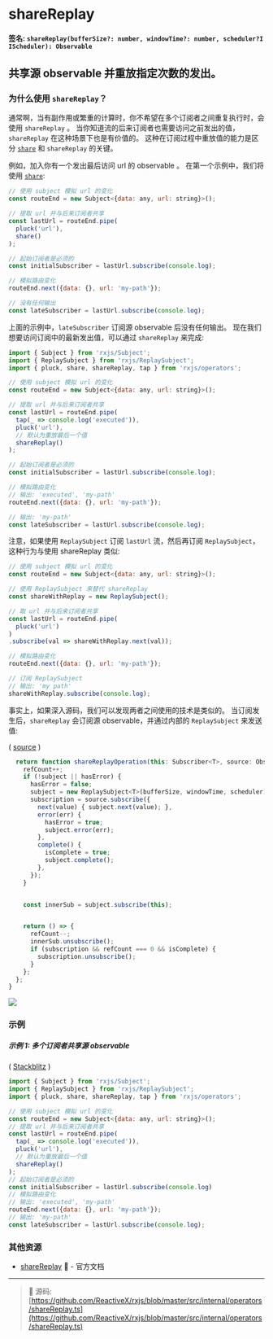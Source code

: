 # shareReplay

#### 签名: `shareReplay(bufferSize?: number, windowTime?: number, scheduler?I IScheduler): Observable`

## 共享源 observable 并重放指定次数的发出。

### 为什么使用 `shareReplay`？

通常啊，当有副作用或繁重的计算时，你不希望在多个订阅者之间重复执行时，会使用 `shareReplay` 。
当你知道流的后来订阅者也需要访问之前发出的值，`shareReplay` 在这种场景下也是有价值的。
这种在订阅过程中重放值的能力是区分 [`share`](./share.md) 和 `shareReplay` 的关键。

例如，加入你有一个发出最后访问 url 的 observable 。
在第一个示例中，我们将使用 [`share`](./share.md):

```js
// 使用 subject 模拟 url 的变化
const routeEnd = new Subject<{data: any, url: string}>();

// 提取 url 并与后来订阅者共享
const lastUrl = routeEnd.pipe(
  pluck('url'),
  share()
);

// 起始订阅者是必须的
const initialSubscriber = lastUrl.subscribe(console.log);

// 模拟路由变化
routeEnd.next({data: {}, url: 'my-path'});

// 没有任何输出
const lateSubscriber = lastUrl.subscribe(console.log);
```

上面的示例中，`lateSubscriber` 订阅源 observable 后没有任何输出。
现在我们想要访问订阅中的最新发出值，可以通过 `shareReplay` 来完成:

```js
import { Subject } from 'rxjs/Subject';
import { ReplaySubject } from 'rxjs/ReplaySubject';
import { pluck, share, shareReplay, tap } from 'rxjs/operators';

// 使用 subject 模拟 url 的变化
const routeEnd = new Subject<{data: any, url: string}>();

// 提取 url 并与后来订阅者共享
const lastUrl = routeEnd.pipe(
  tap(_ => console.log('executed')),
  pluck('url'),
  // 默认为重放最后一个值
  shareReplay()
);

// 起始订阅者是必须的
const initialSubscriber = lastUrl.subscribe(console.log);

// 模拟路由变化
// 输出: 'executed', 'my-path'
routeEnd.next({data: {}, url: 'my-path'});

// 输出: 'my-path'
const lateSubscriber = lastUrl.subscribe(console.log);
```

注意，如果使用 `ReplaySubject` 订阅 `lastUrl` 流，然后再订阅 `ReplaySubject`，
这种行为与使用 shareReplay 类似:

```js
// 使用 subject 模拟 url 的变化
const routeEnd = new Subject<{data: any, url: string}>();

// 使用 ReplaySubject 来替代 shareReplay
const shareWithReplay = new ReplaySubject();

// 取 url 并与后来订阅者共享
const lastUrl = routeEnd.pipe(
  pluck('url')
)
.subscribe(val => shareWithReplay.next(val));

// 模拟路由变化
routeEnd.next({data: {}, url: 'my-path'});

// 订阅 ReplaySubject 
// 输出: 'my path'
shareWithReplay.subscribe(console.log);
```

事实上，如果深入源码，我们可以发现两者之间使用的技术是类似的。
当订阅发生后，`shareReplay` 会订阅源 observable，并通过内部的 `ReplaySubject` 
来发送值:

(
[source](https://github.com/ReactiveX/rxjs/blob/b25db9f369b07f26cf2fc11714ec1990b78a4536/src/internal/operators/shareReplay.ts#L26-L37)
)

```js
  return function shareReplayOperation(this: Subscriber<T>, source: Observable<T>) {
    refCount++;
    if (!subject || hasError) {
      hasError = false;
      subject = new ReplaySubject<T>(bufferSize, windowTime, scheduler);
      subscription = source.subscribe({
        next(value) { subject.next(value); },
        error(err) {
          hasError = true;
          subject.error(err);
        },
        complete() {
          isComplete = true;
          subject.complete();
        },
      });
    }


    const innerSub = subject.subscribe(this);


    return () => {
      refCount--;
      innerSub.unsubscribe();
      if (subscription && refCount === 0 && isComplete) {
        subscription.unsubscribe();
      }
    };
  };
}
```

<div class="ua-ad"><a href="https://ultimateangular.com/?ref=76683_kee7y7vk"><img src="https://ultimateangular.com/assets/img/banners/ua-leader.svg"></a></div>

### 示例

##### 示例 1: 多个订阅者共享源 observable

( [Stackblitz](https://stackblitz.com/edit/typescript-qfhryg?file=index.ts&devtoolsheight=50) )

```js
import { Subject } from 'rxjs/Subject';
import { ReplaySubject } from 'rxjs/ReplaySubject';
import { pluck, share, shareReplay, tap } from 'rxjs/operators';

// 使用 subject 模拟 url 的变化
const routeEnd = new Subject<{data: any, url: string}>();
// 提取 url 并与后来订阅者共享
const lastUrl = routeEnd.pipe(
  tap(_ => console.log('executed')),
  pluck('url'),
  // 默认为重放最后一个值
  shareReplay()
);
// 起始订阅者是必须的
const initialSubscriber = lastUrl.subscribe(console.log)
// 模拟路由变化
// 输出: 'executed', 'my-path'
routeEnd.next({data: {}, url: 'my-path'});
// 输出: 'my-path'
const lateSubscriber = lastUrl.subscribe(console.log);
```

### 其他资源

* [shareReplay](http://cn.rx.js.org/class/es6/Observable.js~Observable.html#instance-method-shareReplay)
  :newspaper: - 官方文档

---

> :file_folder: 源码:
> [https://github.com/ReactiveX/rxjs/blob/master/src/internal/operators/shareReplay.ts](https://github.com/ReactiveX/rxjs/blob/master/src/internal/operators/shareReplay.ts)
